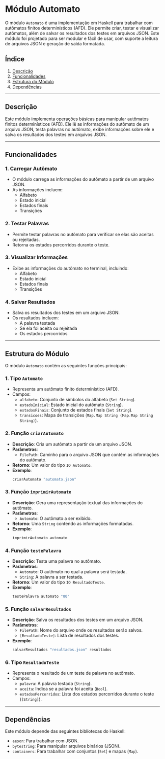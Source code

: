 # **Módulo Automato**

O módulo `Automato` é uma implementação em Haskell para trabalhar com autômatos finitos determinísticos (AFD). Ele permite criar, testar e visualizar autômatos, além de salvar os resultados dos testes em arquivos JSON. Este módulo foi projetado para ser modular e fácil de usar, com suporte a leitura de arquivos JSON e geração de saída formatada.

## **Índice**
1. [Descrição](#descrição)
2. [Funcionalidades](#funcionalidades)
3. [Estrutura do Módulo](#estrutura-do-módulo)
4. [Dependências](#dependências)

---

## **Descrição**

Este módulo implementa operações básicas para manipular autômatos finitos determinísticos (AFD). Ele lê as informações do autômato de um arquivo JSON, testa palavras no autômato, exibe informações sobre ele e salva os resultados dos testes em arquivos JSON.

---

## **Funcionalidades**

### **1. Carregar Autômato**
- O módulo carrega as informações do autômato a partir de um arquivo JSON.
- As informações incluem:
  - Alfabeto
  - Estado inicial
  - Estados finais
  - Transições

### **2. Testar Palavras**
- Permite testar palavras no autômato para verificar se elas são aceitas ou rejeitadas.
- Retorna os estados percorridos durante o teste.

### **3. Visualizar Informações**
- Exibe as informações do autômato no terminal, incluindo:
  - Alfabeto
  - Estado inicial
  - Estados finais
  - Transições

### **4. Salvar Resultados**
- Salva os resultados dos testes em um arquivo JSON.
- Os resultados incluem:
  - A palavra testada
  - Se ela foi aceita ou rejeitada
  - Os estados percorridos

---

## **Estrutura do Módulo**

O módulo `Automato` contém as seguintes funções principais:

### **1. Tipo `Automato`**
- Representa um autômato finito determinístico (AFD).
- Campos:
  - `alfabeto`: Conjunto de símbolos do alfabeto (`Set String`).
  - `estadoInicial`: Estado inicial do autômato (`String`).
  - `estadosFinais`: Conjunto de estados finais (`Set String`).
  - `transicoes`: Mapa de transições (`Map.Map String (Map.Map String String)`).

### **2. Função `criarAutomato`**
- **Descrição**: Cria um autômato a partir de um arquivo JSON.
- **Parâmetros**:
  - `FilePath`: Caminho para o arquivo JSON que contém as informações do autômato.
- **Retorno**: Um valor do tipo `IO Automato`.
- **Exemplo**:
  ```haskell
  criarAutomato "automato.json"
  ```

### **3. Função `imprimirAutomato`**
- **Descrição**: Gera uma representação textual das informações do autômato.
- **Parâmetros**:
  - `Automato`: O autômato a ser exibido.
- **Retorno**: Uma `String` contendo as informações formatadas.
- **Exemplo**:
  ```haskell
  imprimirAutomato automato
  ```

### **4. Função `testePalavra`**
- **Descrição**: Testa uma palavra no autômato.
- **Parâmetros**:
  - `Automato`: O autômato no qual a palavra será testada.
  - `String`: A palavra a ser testada.
- **Retorno**: Um valor do tipo `IO ResultadoTeste`.
- **Exemplo**:
  ```haskell
  testePalavra automato "00"
  ```

### **5. Função `salvarResultados`**
- **Descrição**: Salva os resultados dos testes em um arquivo JSON.
- **Parâmetros**:
  - `FilePath`: Nome do arquivo onde os resultados serão salvos.
  - `[ResultadoTeste]`: Lista de resultados dos testes.
- **Exemplo**:
  ```haskell
  salvarResultados "resultados.json" resultados
  ```

### **6. Tipo `ResultadoTeste`**
- Representa o resultado de um teste de palavra no autômato.
- Campos:
  - `palavra`: A palavra testada (`String`).
  - `aceita`: Indica se a palavra foi aceita (`Bool`).
  - `estadosPercorridos`: Lista dos estados percorridos durante o teste (`[String]`).

---

## **Dependências**

Este módulo depende das seguintes bibliotecas do Haskell:
- `aeson`: Para trabalhar com JSON.
- `bytestring`: Para manipular arquivos binários (JSON).
- `containers`: Para trabalhar com conjuntos (`Set`) e mapas (`Map`).